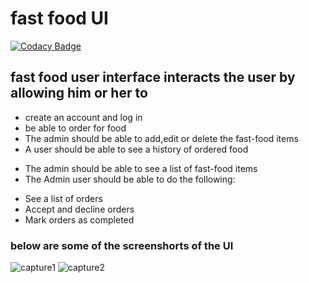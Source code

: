 # fast food UI

[![Codacy Badge](https://api.codacy.com/project/badge/Grade/49140b398db3403b950e5d7fb67ca33a)](https://app.codacy.com/app/SimonAwiti/fastfoodUI?utm_source=github.com&utm_medium=referral&utm_content=SimonAwiti/fastfoodUI&utm_campaign=Badge_Grade_Dashboard)

## fast food user interface interacts the user by allowing him or her to  

 * create an account and log in
 * be able to order for food
 * The admin should be able to add,edit or delete the fast-food items
 * A user should be able to see a history of ordered food
- The admin should be able to see a list of fast-food items
- The Admin user should be able to do the following:
 * See a list of orders
* Accept and decline orders
* Mark orders as completed
### below are some of the screenshorts of the UI

![capture1](https://user-images.githubusercontent.com/42590964/45421163-e9e03480-b694-11e8-91ee-71dc32b77f5d.PNG)
![capture2](https://user-images.githubusercontent.com/42590964/45421467-c9fd4080-b695-11e8-8c9d-90f0bca9f8c6.PNG)

